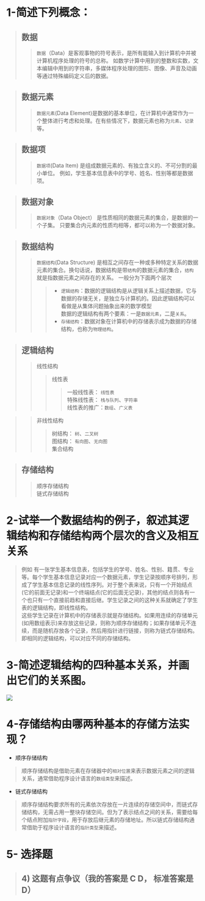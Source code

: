 # 1-简述下列概念：<br>
> ## 数据<br>
>> `数据`（Data）是客观事物的符号表示，是所有能输入到计算机中并被计算机程序处理的符号的总称。
如数学计算中用到的整数和实数，文本编辑中用到的字符串，多媒体程序处理的图形、图像、声音及动画等通过特殊编码定义后的数据。<br>

> ## 数据元素<br>
>> `数据元素`(Data Element)是数据的基本单位，在计算机中通常作为一个整体进行考虑和处理。在有些情况下，数据元素也称为`元素`、`记录`等。

> ## 数据项<br>
>> `数据项`(Data Item) 是组成数据元素的、有独立含义的、不可分割的最小单位。
例如，学生基本信息表中的学号、姓名、性别等都是数据项。

> ## 数据对象<br>
>> `数据对象`（Data Object） 是性质相同的数据元素的集合，是数据的一个子集。
只要集合内元素的性质均相等，都可以称为一个数据对象。<br>

> ## 数据结构<br>
>> `数据结构`(Data Structure) 是相互之间存在一种或多种特定关系的数据元素的集合。换句话说，数据结构是带`结构`的数据元素的集合，`结构`就是指数据元素之间存在的关系。 一般分为下面两个层次<br>
>>> * `逻辑结构`：数据的逻辑结构是从逻辑关系上描述数据，它与数据的存储无关，是独立与计算机的。因此逻辑结构可以看做是从集体问题抽象出来的数学模型<br>
数据的逻辑结构有两个要素：一是`数据元素`，二是`关系`。<br>
>>> * `存储结构`：数据对象在计算机中的存储表示成为数据的存储结构，也称为`物理结构`。<br>

> ## 逻辑结构<br>
>> 线性结构<br>
>>> 线性表<br>
>>>> 一般线性表： `线性表`<br>
>>>> 特殊线性表： `栈与队列`、`字符串`<br>
>>>> 线性表的推广：`数组`、`广义表`<br>

>> 非线性结构<br>
>>> 树结构： `树`、`二叉树`<br>
>>> 图结构： `有向图`、`无向图`<br>
>>> 集合结构<br>

> ## 存储结构<br>
>> 顺序存储结构<br>
>> 链式存储结构<br>


# 2-试举一个数据结构的例子，叙述其逻辑结构和存储结构两个层次的含义及相互关系<br>
> 例如 有一张学生基本信息表，包括学生的学号、姓名、性别、籍贯、专业等。每个学生基本信息记录对应一个数据元素，学生记录按顺序号排列，形成了学生基本信息记录的线性序列。对于整个表来说，只有一个开始结点(它的前面无记录)和一个终端结点(它的后面无记录)，其他的结点则各有一个也只有一个直接前趋和直接后继。学生记录之间的这种关系就确定了学生表的逻辑结构，即线性结构。<br>
  这些学生记录在计算机中的存储表示就是存储结构。如果用连续的存储单元(如用数组表示)来存放这些记录，则称为顺序存储结构；如果存储单元不连续，而是随机存放各个记录，然后用指针进行链接，则称为链式存储结构。<br>
  即相同的逻辑结构，可以对应不同的存储结构。<br>

# 3-简述逻辑结构的四种基本关系，并画出它们的关系图。<br>
![](https://github.com/Gao-June/Data_Structure/blob/master/%E3%80%8A%E6%95%B0%E6%8D%AE%E7%BB%93%E6%9E%84%E3%80%8B%E2%80%94%E2%80%94%E4%B8%A5%E8%94%9A%E6%95%8F/%E4%B9%A0%E9%A2%98/aa123.png)

# 4-存储结构由哪两种基本的存储方法实现？<br>
* 顺序存储结构<br>
> 顺序存储结构是借助元素在存储器中的`相对位置`来表示数据元素之间的逻辑关系，通常借助程序设计语言的`数组类型`来描述。<br>

* 链式存储结构<br>
> 顺序存储结构要求所有的元素依次存放在一片连续的存储空间中，而链式存储结构，无需占用一整块存储空间。但为了表示结点之间的关系，需要给每个结点附加`指针字段`，用于存放后继元素的存储地址。所以链式存储结构通常借助于程序设计语言的`指针类型`来描述。<br>


# 5- 选择题<br>
> ## 4)  这题有点争议（我的答案是 C D， 标准答案是 D）











